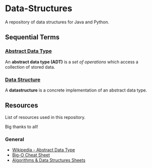 # Data-Structures

A repository of data structures for Java and Python. 

## Sequential Terms

### [Abstract Data Type][1]

An **abstract data type (ADT)** is a *set of operations* which access a collection of stored data.

### [Data Structure][2]

A **datastructure** is a concrete implementation of an abstract data type.

## Resources

List of resources used in this repository.

Big thanks to all!

### General

- [Wikipedia - Abstract Data Type][1]
- [Big-O Cheat Sheet][2]
- [Algorithms & Data Structures Sheets][3]

[1]: https://www.bigocheatsheet.com/
[2]: https://en.wikipedia.org/wiki/Abstract_data_type
[3]: https://cooervo.github.io/Algorithms-DataStructures-BigONotation/index.html
[4]: https://en.wikipedia.org/wiki/Data_structure